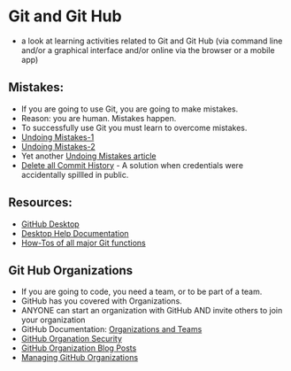 # Git and Git Hub
* a look at learning activities related to Git and Git Hub (via command line and/or a graphical interface and/or online via the browser or a mobile app) 

## Mistakes: 
* If you are going to use Git, you are going to make mistakes. 
* Reason: you are human.  Mistakes happen. 
* To successfully use Git you must learn to overcome mistakes. 
* [Undoing Mistakes-1](https://www.smashingmagazine.com/2021/05/undoing-mistakes-git-part1/)
* [Undoing Mistakes-2](https://www.smashingmagazine.com/2021/05/undoing-mistakes-git-part2/)
* Yet another [Undoing Mistakes article](https://gist.github.com/silent1mezzo/1670623)
* [Delete all Commit History](https://avneesh0612.hashnode.dev/how-to-delete-all-commit-history-in-github) - A solution when credentials were accidentally spillled in public. 

## Resources:
* [GitHub Desktop](https://desktop.github.com/)
* [Desktop Help Documentation](https://docs.github.com/en/desktop)
* [How-Tos of all major Git functions](https://docs.github.com/en/desktop/contributing-and-collaborating-using-github-desktop)

## Git Hub Organizations 
* If you are going to code, you need a team, or to be part of a team.  
* GitHub has you covered with Organizations.  
* ANYONE can start an organization with GitHub AND invite others to join your organization 
* GitHub Documentation: [Organizations and Teams](https://docs.github.com/en/organizations)
* [GitHub Organation Security](https://github.blog/2020-07-23-how-to-secure-your-github-organization-and-enterprise-account/)
* [GitHub Organization Blog Posts](https://dev.to/kritner/using-a-github-organization-to-organize-blog-postsalso-accidentally-hacking-hacktoberfest-42nl)
* [Managing GitHub Organizations](https://dzone.com/articles/managing-github-organizations-with-github-graphql)
